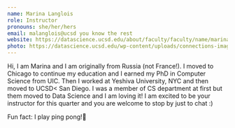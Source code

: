 ```yaml
---
name: Marina Langlois
role: Instructor
pronouns: she/her/hers
email: malanglois@ucsd you know the rest
website: https://datascience.ucsd.edu/about/faculty/faculty/name/marina-langlois/
photo: https://datascience.ucsd.edu/wp-content/uploads/connections-images/marina-langlois/Marina-Langlois-Web-d3a47c5137a72afab32bb36ef6fc03b7.jpg
---
```

Hi, I am Marina and I am originally from Russia (not France!). I moved to Chicago to continue my education and I earned my PhD in Computer Science from UIC. Then I worked at Yeshiva University, NYC and then moved to UCSD< San Diego. I was a member of CS department at first but them moved to Data Science and I am loving it! I am excited to be your instructor for this quarter and you are welcome to stop by just to chat :)

Fun fact: I play ping pong!💃